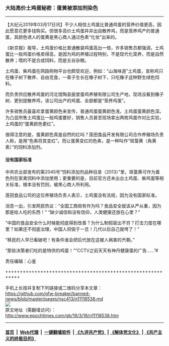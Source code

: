 ### 大陆高价土鸡蛋秘密：蛋黄被添加剂染色
------------------------

<p>
 【大纪元2019年03月17日讯】不少人相信土鸡蛋比普通鸡蛋的营养价值更高，因此愿意花更多钱购买。但很多高价土鸡蛋并非出自散养鸡，而是笼养鸡产的普通蛋，其颜色诱人的蛋黄是黑心商人通过色素“化妆”出来的。
</p>
<p>
 《新京报》报导，土鸡蛋价格比普通散装鸡蛋高出一倍，许多销售员都强调，土鸡蛋比一般鸡蛋价格卖得高，是因为鸡的养殖过程特别，不是现代化笼养，而是自然散养；喂的不是合成饲料，而是五谷杂粮。
</p>
<p>
 土鸡蛋、柴鸡蛋在网路购物平台也颇受欢迎，例如：“山海味道”土鸡蛋，宣称鸡只在橡子树下散养、自由觅食，一辈子生长在橡子树下，只吃橡子这种野生绿色饲料。
</p>
<p>
 而负责供应散养鸡蛋的河北馆陶县振堂蛋鸡养殖有限公司生产地，现场没看到橡子树、更别提散养鸡，该公司出产的鸡蛋、全部都是“笼养鸡蛋”。
</p>
<p>
 许多销售员最喜欢拿蛋黄颜色来宣传，普通鸡蛋蛋黄颜色浅，土鸡蛋蛋黄颜色深。为凸显所售土鸡蛋比一般鸡蛋要好，销售人员甚至现场拿出两枚鸡蛋作对比实验，土鸡蛋的“蛋黄颜色更红”。
</p>
<p>
 值得注意的是，蛋黄颜色真是自然的红吗？莲田食品开发有限公司合作养殖场负责人称，是用“色素将其变红”。而让蛋黄变红的色素，是一种叫作“斑蝥黄（角黄素）”的饲料添加剂。
</p>
<h4>
 没有国家标准
</h4>
<p>
 中共农业部发布的第2045号“饲料添加剂品种目录（2013）”里，斑蝥黄可作为着色剂在家禽饲料中添加使用；更重要的是，目前官方还未出台土鸡蛋、柴鸡蛋等相关标准，根本没有罚则，被黑心商人所利用。
</p>
<p>
 莲田食品公司的这位养殖场负责人表示，土鸡蛋没有法规，因为没有国家标准。
</p>
<p>
 消息一出，引发网民热议：“全国工商局有作为吗？食品安全就该从严从重，因为那是给人吃的东西！” “缺少诚信和没有信仰，人类健康还放在心里？”
</p>
<p>
 “中国的食品安全什么时候能彻底得到改善？为什么制假层出不穷？打击力度在哪里？如果还不彻底治理，中国人将毁于一旦！几代以后自己就垮了！”
</p>
<p>
 “移民的人早已看破吧！有条件谁会把后代放在这被人祸害的兲朝。”
</p>
<p>
 “那些决策者们吃的是特供的鸡蛋！”“CCTV之前天天有神丹健康蛋的广告……”#
</p>
<p>
 责任编辑：心鉴
</p>

+++++++++++++++++++++++++++++++++++++++++++++++++++++++++++<br/><br/>
手机上长按并复制下列链接或二维码分享本文章：<br/>
https://github.com/gfw-breaker/banned-news/blob/master/pages/nsc413/n11118538.md <br/>
<a href='https://github.com/gfw-breaker/banned-news/blob/master/pages/nsc413/n11118538.md'><img src='https://github.com/gfw-breaker/banned-news/blob/master/pages/nsc413/n11118538.md.png'/></a> <br/>
原文地址（需翻墙访问）：http://www.epochtimes.com/gb/19/3/16/n11118538.htm


------------------------
#### [首页](https://github.com/gfw-breaker/banned-news/blob/master/README.md) &nbsp;|&nbsp; [Web代理](https://github.com/labour-camp/helloworld) &nbsp;|&nbsp; [一键翻墙软件](https://github.com/gfw-breaker/nogfw/blob/master/README.md) &nbsp;| [《九评共产党》](https://github.com/gfw-breaker/9ping.md/blob/master/README.md#九评之一评共产党是什么) | [《解体党文化》](https://github.com/gfw-breaker/jtdwh.md/blob/master/README.md) | [《共产主义的终极目的》](https://github.com/gfw-breaker/gczydzjmd.md/blob/master/README.md)

